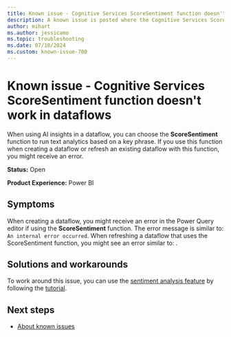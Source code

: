```yaml
---
title: Known issue - Cognitive Services ScoreSentiment function doesn't work in dataflows
description: A known issue is posted where the Cognitive Services ScoreSentiment function doesn't work in dataflows.
author: mihart
ms.author: jessicamo
ms.topic: troubleshooting  
ms.date: 07/18/2024
ms.custom: known-issue-780
---
```


# Known issue - Cognitive Services ScoreSentiment function doesn't work in dataflows

When using AI insights in a dataflow, you can choose the **ScoreSentiment** function to run text analytics based on a key phrase. If you use this function when creating a dataflow or refresh an existing dataflow with this function, you might receive an error.

**Status:** Open

**Product Experience:** Power BI

## Symptoms

When creating a dataflow, you might receive an error in the Power Query editor if using the **ScoreSentiment** function. The error message is similar to: `An internal error occurred`. When refreshing a dataflow that uses the ScoreSentiment function, you might see an error similar to: .

## Solutions and workarounds

To work around this issue, you can use the [sentiment analysis feature](/fabric/data-science/synapseml-first-model) by following the [tutorial](/azure/synapse-analytics/machine-learning/tutorial-cognitive-services-sentiment).

## Next steps

- [About known issues](https://support.fabric.microsoft.com/known-issues)
